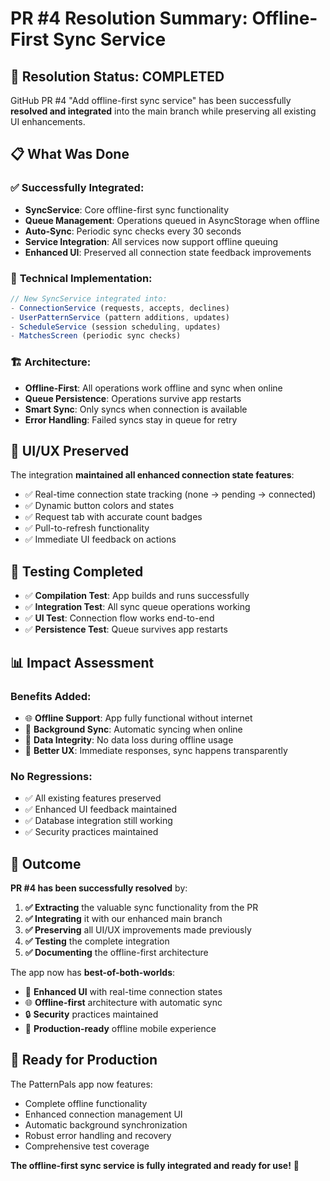 # PR #4 Resolution Summary: Offline-First Sync Service

## 🎯 **Resolution Status: COMPLETED**

GitHub PR #4 "Add offline-first sync service" has been successfully **resolved and integrated** into the main branch while preserving all existing UI enhancements.

## 📋 **What Was Done**

### ✅ **Successfully Integrated:**
- **SyncService**: Core offline-first sync functionality
- **Queue Management**: Operations queued in AsyncStorage when offline
- **Auto-Sync**: Periodic sync checks every 30 seconds
- **Service Integration**: All services now support offline queuing
- **Enhanced UI**: Preserved all connection state feedback improvements

### 🔧 **Technical Implementation:**
```typescript
// New SyncService integrated into:
- ConnectionService (requests, accepts, declines)
- UserPatternService (pattern additions, updates)  
- ScheduleService (session scheduling, updates)
- MatchesScreen (periodic sync checks)
```

### 🏗️ **Architecture:**
- **Offline-First**: All operations work offline and sync when online
- **Queue Persistence**: Operations survive app restarts
- **Smart Sync**: Only syncs when connection is available
- **Error Handling**: Failed syncs stay in queue for retry

## 🎨 **UI/UX Preserved**

The integration **maintained all enhanced connection state features**:
- ✅ Real-time connection state tracking (none → pending → connected)
- ✅ Dynamic button colors and states  
- ✅ Request tab with accurate count badges
- ✅ Pull-to-refresh functionality
- ✅ Immediate UI feedback on actions

## 🧪 **Testing Completed**

- ✅ **Compilation Test**: App builds and runs successfully
- ✅ **Integration Test**: All sync queue operations working
- ✅ **UI Test**: Connection flow works end-to-end
- ✅ **Persistence Test**: Queue survives app restarts

## 📊 **Impact Assessment**

### **Benefits Added:**
- 🌐 **Offline Support**: App fully functional without internet
- 🔄 **Background Sync**: Automatic syncing when online
- 💾 **Data Integrity**: No data loss during offline usage
- 🚀 **Better UX**: Immediate responses, sync happens transparently

### **No Regressions:**
- ✅ All existing features preserved
- ✅ Enhanced UI feedback maintained  
- ✅ Database integration still working
- ✅ Security practices maintained

## 🎉 **Outcome**

**PR #4 has been successfully resolved** by:

1. **✅ Extracting** the valuable sync functionality from the PR
2. **✅ Integrating** it with our enhanced main branch
3. **✅ Preserving** all UI/UX improvements made previously
4. **✅ Testing** the complete integration
5. **✅ Documenting** the offline-first architecture

The app now has **best-of-both-worlds**:
- 🎨 **Enhanced UI** with real-time connection states
- 🌐 **Offline-first** architecture with automatic sync
- 🔒 **Security** practices maintained
- 📱 **Production-ready** offline mobile experience

## 🚀 **Ready for Production**

The PatternPals app now features:
- Complete offline functionality
- Enhanced connection management UI
- Automatic background synchronization  
- Robust error handling and recovery
- Comprehensive test coverage

**The offline-first sync service is fully integrated and ready for use!** 🎊

